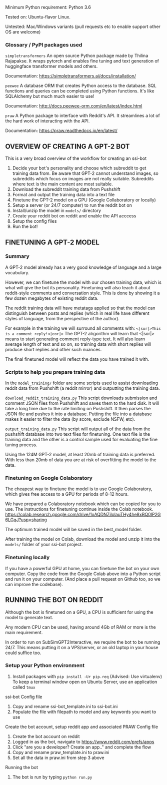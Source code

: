 
Minimum Python requirement: Python 3.6

Tested on:
Ubuntu-flavor Linux.

Untested:
Mac/Windows variants (pull requests etc to enable support other OS are welcome)

### Glossary / PyPI packages used
`simpletransformers` An open source Python package made by Thilina Rajapakse. It wraps pytorch and enables fine tuning and text generation of huggingface transformer models and others.

Documentation: https://simpletransformers.ai/docs/installation/

`peewee` A database ORM that creates Python access to the database. SQL functions and queries can be completed using Python functions. It's like SQLAlchemy but much much easier to use!

Documentation: http://docs.peewee-orm.com/en/latest/index.html

`praw` A Python package to interface with Reddit's API. It streamlines a lot of the hard work of interacting with the API.

Documentation: https://praw.readthedocs.io/en/latest/

## OVERVIEW OF CREATING A GPT-2 BOT
This is a very broad overview of the workflow for creating an ssi-bot

1. Decide your bot's personality and choose which subreddit to get training data from.
Be aware that GPT-2 cannot understand images, so subreddits which focus on images are not
really suitable. Subreddits where text is the main content are most suitable.
1. Download the subreddit training data from Pushshift
1. Format and output the training data into a text file
1. Finetune the GPT-2 model on a GPU (Google Collaboratory or locally)
1. Setup a server (or 24/7 computer) to run the reddit bot on
1. Install/unzip the model in `models/` directory
1. Create your reddit bot on reddit and enable the API acccess
1. Setup the config files
1. Run the bot!

## FINETUNING A GPT-2 MODEL
### Summary
A GPT-2 model already has a very good knowledge of language and a large vocabulary.

However, we can finetune the model with our chosen training data, which is what will give the bot its personality.
Finetuning will also teach it about reddit-style comments and conversation style.
This is done by showing it a few dozen megabytes of existing reddit data.

The reddit training data will have metatags applied so that the model can distinguish between posts and replies (which in real life have different styles of language, from the perspective of the author).

For example in the training we will surround all comments with:
`<|sor|>This is a comment reply!<|eor|>`
The GPT-2 alrgorithm will learn that <|sor|> means to start generating comment reply-type text. 
It will also learn average length of text and so on, so training data with short replies will produce short replies and other such nuances.

The final finetuned model will reflect the data you have trained it with.

### Scripts to help you prepare training data
In the `model_training/` folder are some scripts used to assist downloading reddit data from Pushshift (a reddit mirror) and outputting the training data.

`download_reddit_training_data.py`
This script downloads submission and comment JSON files from Pushshift and saves them to the hard disk. It will take a long time due to the rate limiting on Pushshift.
It then parses the JSON file and pushes it into a database.
Putting the file into a database makes it easier to filter the data (by score, exclude NSFW, etc).

`output_training_data.py`
This script will output all of the data from the pushshift database into two text files for finetuning.
One text file is the training data and the other is a control sample used for evaluating the fine tuning process.

Using the 124M GPT-2 model, at least 20mb of training data is preferred.
With less than 20mb of data you are at risk of overfitting the model to the data.

### Finetuning on Google Colaboratory

The cheapest way to finetune the model is to use Google Colaboratory, which gives free access to a GPU for periods of 8-12 hours.

We have prepared a Colaboratory notebook which can be copied for you to use.
The instructions for finetuning continue inside the Colab notebook.
https://colab.research.google.com/drive/1xAQDNZilolauTHy4he8xBQ0IP2G6LGqJ?usp=sharing

The optimum trained model will be saved in the best_model folder.

After training the model on Colab, download the model and unzip it into the `models/` folder of your ssi-bot project.

### Finetuning locally

If you have a powerful GPU at home, you can finetune the bot on your own computer.
Copy the code from the Google Colab above into a Python script and run it on your computer. (And place a pull request on Github too, so we can improve the codebase).

## RUNNING THE BOT ON REDDIT

Although the bot is finetuned on a GPU, a CPU is sufficient for using the
model to generate text.

Any modern CPU can be used, having around 4Gb of RAM or more is the main requirement.

In order to run on SubSimGPT2Interactive, we require the bot to be running 24/7.
This means putting it on a VPS/server, or an old laptop in your house could suffice too.


### Setup your Python environment
1. Install packages with `pip install -Ur pip.req` (Advised: Use virtualenv)
To keep a terminal window open on Ubuntu Server, use an application
called `tmux`

ssi-bot Config file
1. Copy and rename ssi-bot_template.ini to ssi-bot.ini
1. Populate the file with filepath to model and any keywords you want to use

Create the bot account, setup reddit app and associated PRAW Config file
1. Create the bot account on reddit
1. Logged in as the bot, navigate to https://www.reddit.com/prefs/apps
1. Click "are you a developer? Create an app.." and complete the flow
1. Copy and rename praw_template.ini to praw.ini
1. Set all the data in praw.ini from step 3 above

Running the bot
1. The bot is run by typing `python run.py`
